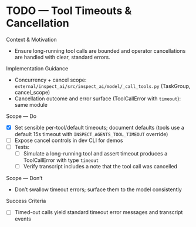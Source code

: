 # TODO — Tool Timeouts & Cancellation

Context & Motivation
- Ensure long-running tool calls are bounded and operator cancellations are handled with clear, standard errors.

Implementation Guidance
- Concurrency + cancel scope: `external/inspect_ai/src/inspect_ai/model/_call_tools.py` (TaskGroup, cancel_scope)
- Cancellation outcome and error surface (ToolCallError with `timeout`): same module

Scope — Do
- [x] Set sensible per-tool/default timeouts; document defaults (tools use a default 15s timeout with `INSPECT_AGENTS_TOOL_TIMEOUT` override)
- [ ] Expose cancel controls in dev CLI for demos
- [ ] Tests:
  - [ ] Simulate a long-running tool and assert timeout produces a ToolCallError with type `timeout`
  - [ ] Verify transcript includes a note that the tool call was cancelled

Scope — Don’t
- Don’t swallow timeout errors; surface them to the model consistently

Success Criteria
- [ ] Timed-out calls yield standard timeout error messages and transcript events
